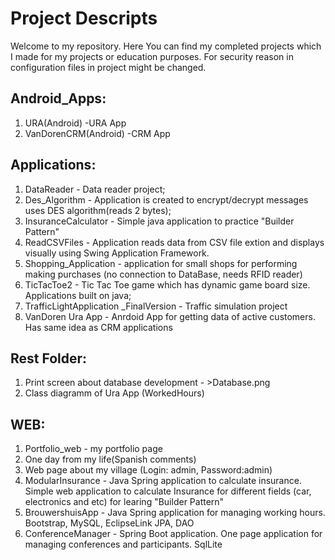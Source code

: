 Project Descripts
=======
Welcome to my repository. Here You can find my completed projects which I made for my projects or education purposes.
For security reason in configuration files in project might be changed.


## Android_Apps:
1. URA(Android) -URA App
2. VanDorenCRM(Android) -CRM App

## Applications:
1. DataReader - Data reader project;
2. Des_Algorithm - Application is created to encrypt/decrypt messages uses DES algorithm(reads 2 bytes);
3. InsuranceCalculator - Simple java application to practice "Builder Pattern"
4. ReadCSVFiles - Application reads data from CSV file extion and displays visually using Swing Application Framework.
5. Shopping_Application - application for small shops for performing making purchases (no connection to DataBase, needs RFID reader)
6. TicTacToe2 -  Tic Tac Toe game which has dynamic game board size. Applications built on java;
7. TrafficLightApplication _FinalVersion - Traffic simulation project
8. VanDoren Ura App - Anrdoid App for getting data of active customers. Has same idea as CRM applications

## Rest Folder:
1. Print screen about database development - >Database.png
2. Class diagramm of Ura App (WorkedHours)
	
## WEB:
1. Portfolio_web - my portfolio page
2. One day from my life(Spanish comments)
3. Web page about my village (Login: admin, Password:admin)
4. ModularInsurance - Java Spring application to calculate insurance. Simple web application to calculate Insurance for different fields (car, electronics and etc) for learing "Builder Pattern"
5. BrouwershuisApp - Java Spring application for managing working hours. Bootstrap, MySQL, EclipseLink JPA, DAO 
6. ConferenceManager -  Spring Boot application. One page application for managing conferences and participants. SqlLite




	
